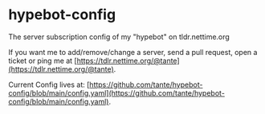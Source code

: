 # hypebot-config
The server subscription config of my "hypebot" on tldr.nettime.org

If you want me to add/remove/change a server, send a pull request, open a ticket or ping me at [https://tdlr.nettime.org/@tante](https://tdlr.nettime.org/@tante).

Current Config lives at: [https://github.com/tante/hypebot-config/blob/main/config.yaml](https://github.com/tante/hypebot-config/blob/main/config.yaml).
